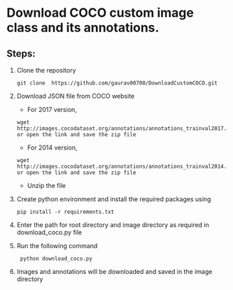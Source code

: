 # Download COCO custom image class and its annotations.

## Steps:

1. Clone the repository 
   ```
   git clone  https://github.com/gaurav00700/DownloadCustomCOCO.git
   ```

2. Download JSON file from COCO website

   - For 2017 version,
    ```
    wget http://images.cocodataset.org/annotations/annotations_trainval2017.zip or open the link and save the zip file
    ```
   - For 2014 version,
    ```
    wget http://images.cocodataset.org/annotations/annotations_trainval2014.zip or open the link and save the zip file
    ```
    
   - Unzip the file

3. Create python environment and install the required packages using 
   ```
   pip install -r requirements.txt
   ```

4. Enter the path for root directory and image directory as required in download_coco.py file

5. Run the following command
   ```
    python download_coco.py
    ```

6. Images and annotations will be downloaded and saved in the image directory


